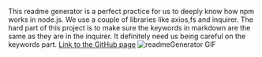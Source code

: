 This readme generator is a perfect practice for us to deeply know how npm works in node.js. We use a couple of libraries like axios,fs and inquirer. The hard part of this project is to make sure the keywords in markdown are the same as they are in the inquirer. It definitely need us being careful on the keywords part. [Link to the GitHub page](https://github.com/lorddominic/Good-README-Generator)
![readmeGenerator GIF](readmeGenerator.gif)
